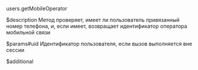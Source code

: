 users.getMobileOperator

$description
Метод проверяет, имеет ли пользователь привязанный номер телефона, и, если имеет, возвращает идентификатор оператора мобильной связи

$params#uid
Идентификатор пользователя, если вызов выполняется вне сессии

$additional
